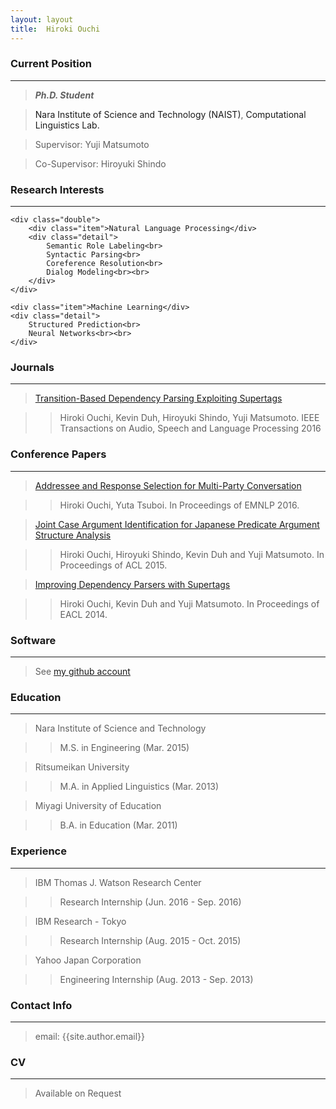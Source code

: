 ```yaml
---
layout: layout
title:  Hiroki Ouchi
---
```


<div class="content">
	<h3>Current Position</h3>
	<hr>
	<blockquote>
		<p><b><i>Ph.D. Student</i></b></p>
	</blockquote>
	<blockquote>
		<p><a href="http://www.naist.jp/index_j.html" style="text-decoration:none;">Nara Institute of Science and Technology (NAIST)</a>, 
		<a href="http://cl.naist.jp/index.php" style="text-decoration:none;">Computational Linguistics Lab.</a></p>
	</blockquote>
	<blockquote>
		<p>Supervisor: Yuji Matsumoto</p>
	</blockquote>
	<blockquote>
		<p>Co-Supervisor: Hiroyuki Shindo</p>
	</blockquote>
</div>


<div class="content">
	<h3>Research Interests</h3>
	<hr>

	<div class="double">
		<div class="item">Natural Language Processing</div>
		<div class="detail">
			Semantic Role Labeling<br>
			Syntactic Parsing<br>
			Coreference Resolution<br>
			Dialog Modeling<br><br>
		</div>
	</div>

	<div class="item">Machine Learning</div>
	<div class="detail">
		Structured Prediction<br>
		Neural Networks<br><br>
	</div>
</div>

<div style="clear:left;"></div>

<div class="content">
	<h3>Journals</h3>
	<hr>
</div>

> [Transition-Based Dependency Parsing Exploiting Supertags][6]

>> Hiroki Ouchi, Kevin Duh, Hiroyuki Shindo, Yuji Matsumoto. IEEE Transactions on Audio, Speech and Language Processing 2016

<div class="content">
	<h3>Conference Papers</h3>
	<hr>
</div>

> [Addressee and Response Selection for Multi-Party Conversation][5]

>> Hiroki Ouchi, Yuta Tsuboi. In Proceedings of EMNLP 2016.

> [Joint Case Argument Identification for Japanese Predicate Argument Structure Analysis][4]

>> Hiroki Ouchi, Hiroyuki Shindo, Kevin Duh and Yuji Matsumoto. In Proceedings of ACL 2015.

> [Improving Dependency Parsers with Supertags][3]

>> Hiroki Ouchi, Kevin Duh and Yuji Matsumoto. In Proceedings of EACL 2014.


<div class="content">
	<h3>Software</h3>
	<hr>
</div>

> See [my github account][7]

<div class="content">
	<h3>Education</h3>
	<hr>
</div>

> Nara Institute of Science and Technology

>> M.S. in Engineering (Mar. 2015)

> Ritsumeikan University

>> M.A. in Applied Linguistics (Mar. 2013)

> Miyagi University of Education

>> B.A. in Education (Mar. 2011)


<div class="content">
	<h3>Experience</h3>
	<hr>
</div>

> IBM Thomas J. Watson Research Center

>> Research Internship (Jun. 2016 - Sep. 2016)

> IBM Research - Tokyo

>> Research Internship (Aug. 2015 - Oct. 2015)

> Yahoo Japan Corporation

>> Engineering Internship (Aug. 2013 - Sep. 2013)


<div class="content">
	<h3>Contact Info</h3>
	<hr>
</div>

> email: {{site.author.email}}


<div class="content">
<h3>CV</h3>
<hr>
</div>

> Available on Request

[3]: https://aclweb.org/anthology/E/E14/E14-4030.pdf
[4]: https://aclweb.org/anthology/P/P15/P15-1093.pdf
[5]: https://aclweb.org/anthology/D/D16/D16-1231.pdf
[6]: http://ieeexplore.ieee.org/document/7533450/
[7]: https://github.com/hiroki13
